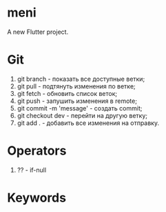 # meni

A new Flutter project.

# Git
1. git branch - показать все доступные ветки;
2. git pull - подтянуть изменения по ветке;
3. git fetch - обновить список веток;
4. git push - запушить изменения в remote;
5. git commit -m 'message' - создать commit;
6. git checkout dev - перейти на другую ветку;
7. git add . - добавить все изменения на отправку.

# Operators
1. ?? - if-null

# Keywords


